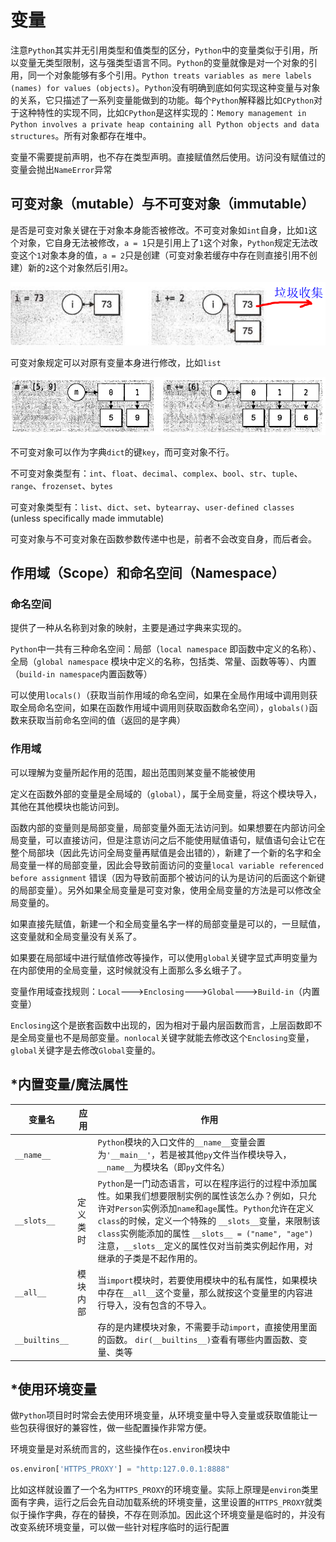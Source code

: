 # 变量

注意`Python`其实并无引用类型和值类型的区分，`Python`中的变量类似于引用，所以变量无类型限制，这与强类型语言不同。`Python`的变量就像是对一个对象的引用，同一个对象能够有多个引用。`Python treats variables as mere labels (names) for values (objects)`。`Python`没有明确到底如何实现这种变量与对象的关系，它只描述了一系列变量能做到的功能。每个`Python`解释器比如`CPython`对于这种特性的实现不同，比如`CPython`是这样实现的：`Memory management in Python involves a private heap containing all Python objects and data structures`。所有对象都存在堆中。

变量不需要提前声明，也不存在类型声明。直接赋值然后使用。访问没有赋值过的变量会抛出`NameError`异常

## 可变对象（mutable）与不可变对象（immutable）

是否是可变对象关键在于对象本身能否被修改。不可变对象如`int`自身，比如`1`这个对象，它自身无法被修改，`a = 1`只是引用上了`1`这个对象，`Python`规定无法改变这个`1`对象本身的值，`a = 2`只是创建（可变对象若缓存中存在则直接引用不创建）新的`2`这个对象然后引用`2`。

![](../../attachments/189afde3f9ed41abac23f0acd7b361f6.png)

可变对象规定可以对原有变量本身进行修改，比如`list`

![](../../attachments/6fb4566f65208212b5284d86481ffd9c.png)

不可变对象可以作为字典`dict`的键`key`，而可变对象不行。

不可变对象类型有：`int`、`float`、`decimal`、`complex`、`bool`、`str`、`tuple`、`range`、`frozenset`、`bytes`

可变对象类型有：`list`、`dict`、`set`、`bytearray`、`user-defined classes` (unless specifically made immutable)

可变对象与不可变对象在函数参数传递中也是，前者不会改变自身，而后者会。

## 作用域（Scope）和命名空间（Namespace）

### 命名空间

提供了一种从名称到对象的映射，主要是通过字典来实现的。

`Python`中一共有三种命名空间：局部（`local namespace` 即函数中定义的名称）、全局（`global namespace` 模块中定义的名称，包括类、常量、函数等等）、内置（`build-in namespace`内置函数等）

可以使用`locals()`（获取当前作用域的命名空间，如果在全局作用域中调用则获取全局命名空间，如果在函数作用域中调用则获取函数命名空间），`globals()`函数来获取当前命名空间的值（返回的是字典）

### 作用域

可以理解为变量所起作用的范围，超出范围则某变量不能被使用

定义在函数外部的变量是全局域的（`global`），属于全局变量，将这个模块导入，其他在其他模块也能访问到。

函数内部的变量则是局部变量，局部变量外面无法访问到。如果想要在内部访问全局变量，可以直接访问，但是注意访问之后不能使用赋值语句，赋值语句会让它在整个局部块（因此先访问全局变量再赋值是会出错的），新建了一个新的名字和全局变量一样的局部变量，因此会导致前面访问的变量`local variable referenced before assignment` 错误（因为导致前面那个被访问的认为是访问的后面这个新键的局部变量）。另外如果全局变量是可变对象，使用全局变量的方法是可以修改全局变量的。

如果直接先赋值，新建一个和全局变量名字一样的局部变量是可以的，一旦赋值，这变量就和全局变量没有关系了。

如果要在局部域中进行赋值修改等操作，可以使用`global`关键字显式声明变量为在内部使用的全局变量，这时候就没有上面那么多幺蛾子了。

变量作用域查找规则：`Local`--->`Enclosing`--->`Global`--->`Build-in`（内置变量）

`Enclosing`这个是嵌套函数中出现的，因为相对于最内层函数而言，上层函数即不是全局变量也不是局部变量。`nonlocal`关键字就能去修改这个`Enclosing`变量，`global`关键字是去修改`Global`变量的。

## *内置变量/魔法属性

| 变量名         | 应用     | 作用                                                                                                                                                                                                                                                                                                                                   |
|----------------|----------|----------------------------------------------------------------------------------------------------------------------------------------------------------------------------------------------------------------------------------------------------------------------------------------------------------------------------------------|
| `__name__`     |          | `Python`模块的入口文件的`__name__`变量会置为`'__main__'`，若是被其他`py`文件当作模块导入，`__name__`为模块名（即`py`文件名）                                                                                                                                                                                                                       |
| `__slots__`    | 定义类时 | `Python`是一门动态语言，可以在程序运行的过程中添加属性。如果我们想要限制实例的属性该怎么办？例如，只允许对`Person`实例添加`name`和`age`属性。`Python`允许在定义`class`的时候，定义一个特殊的 `__slots__`变量，来限制该`class`实例能添加的属性 `__slots__ = ("name", "age")` 注意，`__slots__`定义的属性仅对当前类实例起作用，对继承的子类是不起作用的。 |
| `__all__`      | 模块内部 | 当`import`模块时，若要使用模块中的私有属性，如果模块中存在`__all__`这个变量，那么就按这个变量里的内容进行导入，没有包含的不导入。                                                                                                                                                                                                          |
| `__builtins__` |          | 存的是内建模块对象，不需要手动`import`，直接使用里面的函数。 `dir(__builtins__)`查看有哪些内置函数、变量、类等                                                                                                                                                                                                                             |

## *使用环境变量

做`Python`项目时时常会去使用环境变量，从环境变量中导入变量或获取值能让一些包获得很好的兼容性，做一些配置操作非常方便。

环境变量是对系统而言的，这些操作在`os.environ`模块中

```python
os.environ['HTTPS_PROXY'] = "http:127.0.0.1:8888"
```

比如这样就设置了一个名为`HTTPS_PROXY`的环境变量。实际上原理是`environ`类里面有字典，运行之后会先自动加载系统的环境变量，这里设置的`HTTPS_PROXY`就类似于操作字典，存在的替换，不存在则添加。因此这个环境变量是临时的，并没有改变系统环境变量，可以做一些针对程序临时的运行配置 